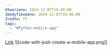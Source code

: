 ```yaml
---
Utworzono: 2024-11-07T19:48:00
Zmodyfikowano: 2024-11-07T19:48:00
Źródło: YT
tags:
  - "#Python-mobile-app"
---
```

[Link](https://www.youtube.com/watch?v=a9T63RTlblY)
![[code-with-josh-create-a-mobile-app.png]]

